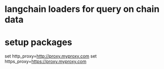 # langchain loaders for query on chain data
# setup packages
set http_proxy=http://proxy.myproxy.com
set https_proxy=https://proxy.myproxy.com

